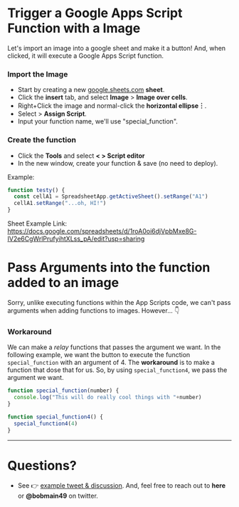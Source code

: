 #  Trigger a Google Apps Script Function with a Image
Let's import an image into a google sheet and make it a button! And, when clicked, it will execute a Google Apps Script function.

### Import the Image
- Start by creating a new [google.sheets.com]() **sheet**.
- Click the **insert** tab, and select **Image** > **Image over cells**.
- Right+Click the image and normal-click the **horizontal ellipse︙**.
- Select > **Assign Script**.
- Input your function name, we'll use "special_function".

### Create the function
- Click the **Tools** and select **< > Script editor**
- In the new window, create your function & save (no need to deploy).

Example:
```javascript
function testy() {
  const cellA1 = SpreadsheetApp.getActiveSheet().setRange("A1")
  cellA1.setRange("...oh, HI!")
}
```



Sheet Example Link: https://docs.google.com/spreadsheets/d/1roA0oi6djVpbMxe8G-IV2e6CgWrlPrufyihtXLss_pA/edit?usp=sharing

# Pass Arguments into the function added to an image
Sorry, unlike executing functions within the App Scripts code, we can't pass arguments when adding functions to images. However... 👇

### Workaround
We can make a _relay_ functions that passes the argument we want. In the following example, we want the button to execute the function `special_function` with an argument of 4. The **workaround** is to make a function that dose that for us. So, by using `special_function4`, we pass the argument we want.
```javascript
function special_function(number) {
  console.log("This will do really cool things with "+number)
}

function special_function4() {
  special_function4(4)
}
```

----
# Questions?
- See 👉 [example tweet & discussion](https://twitter.com/BobMain49/status/1430339003803488256). And, feel free to reach out to **here** or **@bobmain49** on twitter.
